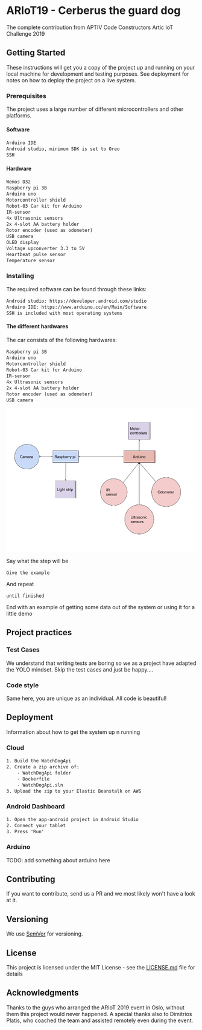 # ARIoT19 - Cerberus the guard dog
The complete contribution from APTIV Code Constructors Artic IoT Challenge 2019

## Getting Started

These instructions will get you a copy of the project up and running on your local machine for development and testing purposes. See deployment for notes on how to deploy the project on a live system.

### Prerequisites

The project uses a large number of different microcontrollers and other platforms.

#### Software
```
Arduino IDE
Android studio, minimum SDK is set to Oreo
SSH
```

#### Hardware
```
Wemos D32
Raspberry pi 3B
Arduino uno
Motorcontroller shield
Robot-03 Car kit for Arduino
IR-sensor
4x Ultrasonic sensors
2x 4-slot AA battery holder
Rotor encoder (used as odometer)
USB camera
OLED display
Voltage upconverter 3.3 to 5V
Heartbeat pulse sensor
Temperature sensor
```

### Installing

The required software can be found through these links:
```
Android studio: https://developer.android.com/studio
Arduino IDE: https://www.arduino.cc/en/Main/Software
SSH is included with most operating systems
```

#### The different hardwares
The car consists of the following hardwares:
```
Raspberry pi 3B
Arduino uno
Motorcontroller shield
Robot-03 Car kit for Arduino
IR-sensor
4x Ultrasonic sensors
2x 4-slot AA battery holder
Rotor encoder (used as odometer)
USB camera
```
![alt text](https://github.com/BoldizarF/ariot19/blob/master/Cerberus%20car%20sketch.png)


Say what the step will be

```
Give the example
```

And repeat

```
until finished
```

End with an example of getting some data out of the system or using it for a little demo

## Project practices

### Test Cases
We understand that writing tests are boring so we as a project have adapted the YOLO mindset.
Skip the test cases and just be happy....

### Code style
Same here, you are unique as an individual. All code is beautiful!

## Deployment
Information about how to get the system up n running

### Cloud
```
1. Build the WatchDogApi
2. Create a zip archive of: 
    - WatchDogApi folder 
    - Dockerfile
    - WatchDogApi.sln
3. Upload the zip to your Elastic Beanstalk on AWS 
```

### Android Dashboard
```
1. Open the app-android project in Android Studio
2. Connect your tablet
3. Press 'Run'
```

### Arduino
TODO: add something about arduino here

## Contributing
If you want to contribute, send us a PR and we most likely won't have a look at it.

## Versioning
We use [SemVer](http://semver.org/) for versioning.

## License

This project is licensed under the MIT License - see the [LICENSE.md](LICENSE.md) file for details

## Acknowledgments
Thanks to the guys who arranged the ARIoT 2019 event in Oslo, without them this project would never happened.
A special thanks also to Dimitrios Platis, who coached the team and assisted remotely even during the event.
